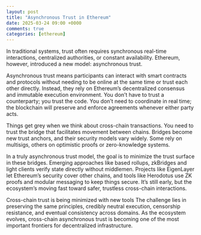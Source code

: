 ```yaml
---
layout: post
title: "Asynchronous Trust in Ethereum"
date: 2025-03-24 09:00 +0000
comments: true
categories: [ethereum]
---
```


In traditional systems, trust often requires synchronous real-time interactions, centralized authorities, or constant availability. Ethereum, however, introduced a new model: asynchronous trust.

Asynchronous trust means participants can interact with smart contracts and protocols without needing to be online at the same time or trust each other directly. Instead, they rely on Ethereum’s decentralized consensus and immutable execution environment. You don’t have to trust a counterparty; you trust the code. You don’t need to coordinate in real time; the blockchain will preserve and enforce agreements whenever either party acts.

Things get grey when we think about cross-chain transactions. You need to trust the bridge that facilitates movement between chains. Bridges become new trust anchors, and their security models vary widely. Some rely on multisigs, others on optimistic proofs or zero-knowledge systems.

In a truly asynchronous trust model, the goal is to minimize the trust surface in these bridges. Emerging approaches like based rollups, zkBridges and light clients verify state directly without middlemen. Projects like EigenLayer let Ethereum’s security cover other chains, and tools like Herodotus use ZK proofs and modular messaging to keep things secure. It’s still early, but the ecosystem’s moving fast toward safer, trustless cross-chain interactions.


Cross-chain trust is being minimized with new tools 
The challenge lies in preserving the same principles, credibly neutral execution, censorship resistance, and eventual consistency across domains. As the ecosystem evolves, cross-chain asynchronous trust is becoming one of the most important frontiers for decentralized infrastructure.

